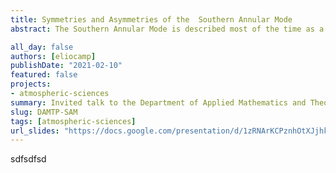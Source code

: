 ```yaml
---
title: Symmetries and Asymmetries of the  Southern Annular Mode
abstract: The Southern Annular Mode is described most of the time as a zonally symmetric pattern, even though its deviations from zonally symmetry are noticeable. How important are these deviations? Have they changed over time? Do they participate in the same mechanisms and impacts as the symmetrical part of the SAM?

all_day: false
authors: [eliocamp]
publishDate: "2021-02-10"
featured: false
projects:
- atmospheric-sciences
summary: Invited talk to the Department of Applied Mathematics and Theoretical Physics, University of Cambridge
slug: DAMTP-SAM
tags: [atmospheric-sciences]
url_slides: "https://docs.google.com/presentation/d/1zRNArKCPznhOtXJjhkrceqya65toVYyW9NFDpKyJYfo/edit?usp=sharing"
---
```

sdfsdfsd
